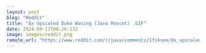 ```yaml
---
layout: post
blog: "Reddit"
title: "8x Upscaled Duke Waving (Java Mascot) .GIF"
date: 2024-09-17T00:26:13Z
image: images/reddit.png
remote_url: "https://www.reddit.com/r/java/comments/1fiksee/8x_upscaled_duke_waving_java_mascot_gif/"
---
```

